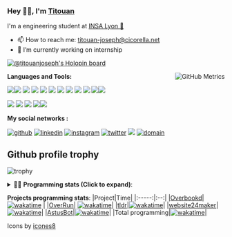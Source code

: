<!--
**titouan-joseph/titouan-joseph** is a ✨ _special_ ✨ repository because its `README.md` (this file) appears on your GitHub profile.

Here are some ideas to get you started:

- 🔭 I’m currently working on ...
- 🌱 I’m currently learning ...
- 👯 I’m looking to collaborate on ...
- 🤔 I’m looking for help with ...
- 💬 Ask me about ...
- 📫 How to reach me: ...
- 😄 Pronouns: ...
- ⚡ Fun fact: ...
-->

### Hey 👋🏽, I'm [Titouan](https://github.com/Titouan-Joseph) 

I'm a engineering student at  [INSA Lyon 🦏](https://www.insa-lyon.fr/en/)

- 📫 How to reach me: [titouan-joseph@cicorella.net](mailto:titouan-joseph@cicorella.net)
- 🔭 I’m currently working on internship

[![@titouanjoseph's Holopin board](https://holopin.me/titouanjoseph)](https://holopin.io/@titouanjoseph)

  <img align="right" alt="GitHub Metrics" src="https://metrics.lecoq.io/titouan-joseph" />

**Languages and Tools:**

[<img src="https://img.icons8.com/color/48/000000/python.png"/>]()[<img src="https://img.icons8.com/color/48/000000/java-coffee-cup-logo.png"/>]() [<img src="https://img.icons8.com/color/48/000000/c-programming.png"/>]() [<img src="https://img.icons8.com/color/48/000000/javascript.png"/>]() [<img src="https://img.icons8.com/color/48/000000/selenium-test-automation.png"/>]() [<img src="https://img.icons8.com/color/48/000000/git.png"/>]() [<img src="https://img.icons8.com/color/48/000000/console.png"/>]() [<img src="https://img.icons8.com/color/48/000000/android-os.png"/>]() [<img src="https://img.icons8.com/color/48/000000/pycharm.png"/>]() [<img src="https://img.icons8.com/color/48/000000/virtualbox.png"/>]() [<img src="https://img.icons8.com/color/48/000000/windows-10.png"/>]()[<img src="https://img.icons8.com/external-tal-revivo-color-tal-revivo/48/000000/external-development-experience-through-the-native-integrations-of-azure-with-visual-studio-logo-color-tal-revivo.png"/>]()

[<img src="https://img.icons8.com/color/48/000000/linux.png"/>]() [<img src="https://img.icons8.com/color/48/000000/nginx.png"/>]() [<img src="https://img.icons8.com/color/48/000000/raspberry-pi.png"/>]() [<img src="https://img.icons8.com/color/48/000000/docker.png"/>]()[<img src="https://img.icons8.com/color/48/000000/visual-studio-code-2019.png"/>]()

**My social networks :**

[<img src='https://img.icons8.com/fluent/48/000000/github.png' alt="github">](https://github.com/titouan-joseph)  [<img src='https://img.icons8.com/color/48/000000/linkedin.png' alt='linkedin'>](https://www.linkedin.com/in/titouan-joseph-revol/)  [<img src='https://img.icons8.com/color/48/000000/instagram-new.png' alt='instagram'>](https://www.instagram.com/tit_ci/)  [<img src='https://img.icons8.com/color/48/000000/twitter.png' alt='twitter'>](https://twitter.com/tit_ci) [<img src="https://img.icons8.com/color/48/000000/facebook.png"/>](https://www.facebook.com/titre01) [<img src="https://img.icons8.com/fluent/48/000000/domain.png" alt="domain"/>](https://titouan-joseph.cicorella.net)

## Github profile trophy

![trophy](https://github-profile-trophy.vercel.app/?username=titouan-joseph&no-frame=true&no-bg=true)

<details>
 <summary>👨‍💻 <b>Programming stats (Click to expand)</b>: </summary>
<!--START_SECTION:waka-->
![Code Time](http://img.shields.io/badge/Code%20Time-1%2C286%20hrs%209%20mins-blue)

**🐱 My GitHub Data** 

> 📦 151.7 kB Used in GitHub's Storage 
 > 
> 🏆 139 Contributions in the Year 2023
 > 
> 🚫 Not Opted to Hire
 > 
> 📜 33 Public Repositories 
 > 
> 🔑 2 Private Repositories 
 > 
**I'm an Early 🐤** 

```text
🌞 Morning                22151 commits       ██░░░░░░░░░░░░░░░░░░░░░░░   09.73 % 
🌆 Daytime                95070 commits       ██████████░░░░░░░░░░░░░░░   41.76 % 
🌃 Evening                101679 commits      ███████████░░░░░░░░░░░░░░   44.66 % 
🌙 Night                  8756 commits        █░░░░░░░░░░░░░░░░░░░░░░░░   03.85 % 
```
📅 **I'm Most Productive on Tuesday** 

```text
Monday                   34355 commits       ████░░░░░░░░░░░░░░░░░░░░░   15.09 % 
Tuesday                  73630 commits       ████████░░░░░░░░░░░░░░░░░   32.34 % 
Wednesday                29664 commits       ███░░░░░░░░░░░░░░░░░░░░░░   13.03 % 
Thursday                 23360 commits       ███░░░░░░░░░░░░░░░░░░░░░░   10.26 % 
Friday                   21059 commits       ██░░░░░░░░░░░░░░░░░░░░░░░   09.25 % 
Saturday                 16330 commits       ██░░░░░░░░░░░░░░░░░░░░░░░   07.17 % 
Sunday                   29258 commits       ███░░░░░░░░░░░░░░░░░░░░░░   12.85 % 
```


📊 **This Week I Spent My Time On** 

```text
🕑︎ Time Zone: Europe/Paris

💬 Programming Languages: 
Shell                    59 mins             ███████████████████████░░   93.07 % 
Bash                     1 min               █░░░░░░░░░░░░░░░░░░░░░░░░   02.86 % 
JSON                     1 min               █░░░░░░░░░░░░░░░░░░░░░░░░   02.37 % 
Vue.js                   1 min               ░░░░░░░░░░░░░░░░░░░░░░░░░   01.57 % 
Docker                   0 secs              ░░░░░░░░░░░░░░░░░░░░░░░░░   00.13 % 

🔥 Editors: 
Bash                     59 mins             ███████████████████████░░   93.07 % 
VS Code                  4 mins              ██░░░░░░░░░░░░░░░░░░░░░░░   06.93 % 

🐱‍💻 Projects: 
swarmTest                31 mins             ████████████░░░░░░░░░░░░░   49.57 % 
overbookd-mono           21 mins             ████████░░░░░░░░░░░░░░░░░   32.90 % 
Terminal                 8 mins              ███░░░░░░░░░░░░░░░░░░░░░░   13.09 % 
infra                    1 min               █░░░░░░░░░░░░░░░░░░░░░░░░   02.29 % 
Overrun                  1 min               ░░░░░░░░░░░░░░░░░░░░░░░░░   01.57 % 

💻 Operating System: 
Linux                    1 hr 4 mins         █████████████████████████   100.00 % 
```

**I Mostly Code in Python** 

```text
Python                   19 repos            ███████████░░░░░░░░░░░░░░   44.19 % 
Markdown                 3 repos             ██░░░░░░░░░░░░░░░░░░░░░░░   06.98 % 
Shell                    2 repos             █░░░░░░░░░░░░░░░░░░░░░░░░   04.65 % 
HTML                     2 repos             █░░░░░░░░░░░░░░░░░░░░░░░░   04.65 % 
YAML                     1 repo              █░░░░░░░░░░░░░░░░░░░░░░░░   02.33 % 
```




 Last Updated on 26/03/2023 14:21:43 UTC
<!--END_SECTION:waka-->

</details>

<b>Projects programming stats</b>:
|Project|Time|
|:-----:|:--:|
|[Overbookd](https://gitlab.com/24-heures-insa/overbookd-mono)| [![wakatime](https://wakatime.com/badge/user/07f10887-f0d8-43c1-b329-d19c27059283/project/ab706b0b-5add-409f-af94-4f37aa8fb446.svg)](https://wakatime.com/badge/user/07f10887-f0d8-43c1-b329-d19c27059283/project/ab706b0b-5add-409f-af94-4f37aa8fb446) |
|[OverRun](https://gitlab.com/24-heures-insa/overrun)| [![wakatime](https://wakatime.com/badge/user/07f10887-f0d8-43c1-b329-d19c27059283/project/48ffd86b-1347-40bc-b1dc-ce643f931244.svg)](https://wakatime.com/badge/user/07f10887-f0d8-43c1-b329-d19c27059283/project/48ffd86b-1347-40bc-b1dc-ce643f931244)|
|[tldr](https://github.com/tldr-pages/tldr)|[![wakatime](https://wakatime.com/badge/user/07f10887-f0d8-43c1-b329-d19c27059283/project/e25ceab6-07e9-4b76-9e55-f73d45e58856.svg)](https://wakatime.com/badge/user/07f10887-f0d8-43c1-b329-d19c27059283/project/e25ceab6-07e9-4b76-9e55-f73d45e58856)|
|[website24maker](https://github.com/24HeuresINSA/website24maker)|[![wakatime](https://wakatime.com/badge/user/07f10887-f0d8-43c1-b329-d19c27059283/project/0d2d9294-0be7-4646-9c4f-7169f120f4e7.svg)](https://wakatime.com/badge/user/07f10887-f0d8-43c1-b329-d19c27059283/project/0d2d9294-0be7-4646-9c4f-7169f120f4e7)|
|[AstusBot](https://github.com/TCastus/ASTUSbot)|[![wakatime](https://wakatime.com/badge/user/07f10887-f0d8-43c1-b329-d19c27059283/project/e6f09298-a37c-4761-b8d4-5ec7312fd79f.svg)](https://wakatime.com/badge/user/07f10887-f0d8-43c1-b329-d19c27059283/project/e6f09298-a37c-4761-b8d4-5ec7312fd79f)|
|Total programming|[![wakatime](https://wakatime.com/badge/user/07f10887-f0d8-43c1-b329-d19c27059283.svg)](https://wakatime.com/@07f10887-f0d8-43c1-b329-d19c27059283)|

Icons by [icones8](https://icones8.fr/)
